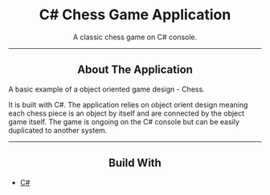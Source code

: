 <div></div>
<h1  align="center">C# Chess Game Application</h1>

<div align="center">
  <p align="center">
    A classic chess game on C# console.
  </p>
</div>
<hr>
<!-- ABOUT THE APPLICATION -->
<h2 align="center">About The Application </h2>
A basic example of a object oriented game design - Chess.

It is built with C#.
The application relies on object orient design meaning each chess piece is an object by itself and are connected by the object game itself.
The game is ongoing on the C# console but can be easily duplicated to another system.

<hr>
<h2 align="center">Build With </h2>

-   [C#]([https://nodejs.org/en/](https://docs.microsoft.com/en-us/dotnet/csharp/))

